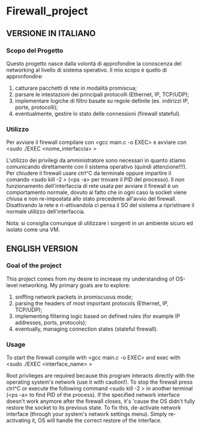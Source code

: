 # Firewall_project

## VERSIONE IN ITALIANO

### Scopo del Progetto

Questo progetto nasce dalla volontà di approfondire la conoscenza del networking al livello di sistema operativo. Il mio scopo è quello di appronfondire:
  1) catturare pacchetti di rete in modalità promiscua;
  2) parsare le intestazioni dei principali protocolli (Ethernet, IP, TCP/UDP);
  3) implementare logiche di filtro basate su regole definite (es. indirizzi IP, porte, protocolli);
  4) eventualmente, gestire lo stato delle connessioni (firewall stateful).

### Utilizzo

Per avviare il firewall compilare con 
    <gcc main.c -o EXEC>
e avviare con
    <sudo ./EXEC <nome_interfaccia> >

L'utilizzo dei privilegi da amministratore sono necessari in quanto stiamo comunicando direttamente con il sistema operativo (quindi attenzione!!!).
Per chiudere il firewall usare ctrl^C da terminale oppure impartire il comando <sudo kill -2 <PID> > (<ps -a> per trovare il PID del processo).
Il non funzionamento dell'interfaccia di rete usata per avviare il firewall è un comportamento normale, dovuto al fatto che in ogni caso la socket
viene chiusa e non re-impostata allo stato precedente all'avvio del firewall. Disattivando la rete e ri-attivandola ci pensa il SO del sistema a
ripristinare il normale utilizzo dell'interfaccia.

Nota: si consiglia comunque di utilizzare i sorgenti in un ambiente sicuro ed isolato come una VM.


## ENGLISH VERSION

### Goal of the project

This project comes from my desire to increase my understanding of OS-level networking. My primary goals are to explore:
  1) sniffing network packets in promiscuous mode;
  2) parsing the headers of most important protocols (Ethernet, IP, TCP/UDP);
  3) implementing filtering logic based on defined rules (for example IP addresses, ports, protocols);
  4) eventually, managing connection states (stateful firewall).

### Usage

To start the firewall compile with
  <gcc main.c -o EXEC>
and exec with
  <sudo ./EXEC <interface_name> >

Root privileges are required because this program interacts directly with the operating system's network (use it with caution!).
To stop the firewall press ctrl^C or execute the following command <sudo kill -2 <PID> > in another terminal (<ps -a> to find PID of the process).
If the specified network interface doesn't work anymore after the firewall closes, it's 'cause the OS didn't fully restore the socket to its previous state.
To fix this, de-activate network interface (through your system's network settings menu).
Simply re-activating it, OS will handle the correct restore of the interface. 
